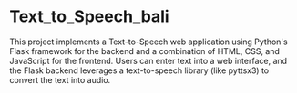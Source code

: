 # Text_to_Speech_bali
This project implements a Text-to-Speech web application using Python's Flask framework for the backend and a combination of HTML, CSS, and JavaScript for the frontend. Users can enter text into a web interface, and the Flask backend leverages a text-to-speech library (like pyttsx3) to convert the text into audio. 
